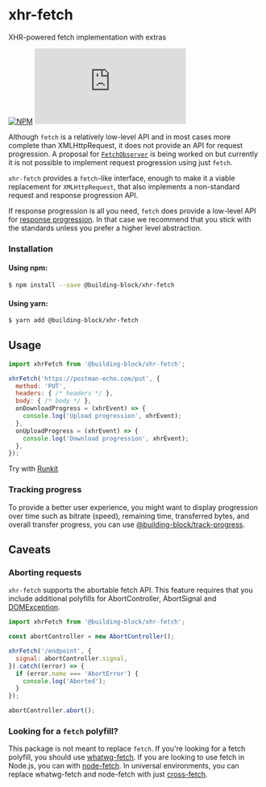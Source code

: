 # xhr-fetch

XHR-powered fetch implementation with extras

[![NPM](https://img.shields.io/npm/v/@building-block/xhr-fetch.svg?style=flat)](https://www.npmjs.com/package/@building-block/xhr-fetch) [![Gzip Size](https://img.badgesize.io/https://unpkg.com/@building-block/xhr-fetch/dist/xhrFetch.js?compression=gzip)](https://unpkg.com/@building-block/xhr-fetch/)

Although `fetch` is a relatively low-level API and in most cases more complete than XMLHttpRequest, it does not provide an API for request progression. A proposal for [`FetchObserver`](https://github.com/whatwg/fetch/issues/607) is being
worked on but currently it is not possible to implement request progression using just `fetch`.

`xhr-fetch` provides a `fetch`-like interface, enough to make it a viable replacement for `XMLHttpRequest`, that also implements a non-standard request and response progression API.

If response progression is all you need, `fetch` does provide a low-level API for [response progression](https://fetch.spec.whatwg.org/#fetch-api). In that case we recommend that you stick with the standards unless you prefer a higher level abstraction.

### Installation

#### Using npm:

```sh
$ npm install --save @building-block/xhr-fetch
```

#### Using yarn:

```sh
$ yarn add @building-block/xhr-fetch
```


## Usage

```javascript
import xhrFetch from '@building-block/xhr-fetch';

xhrFetch('https://postman-echo.com/put', {
  method: 'PUT',
  headers: { /* headers */ },
  body: { /* body */ },
  onDownloadProgress = (xhrEvent) => {
    console.log('Upload progression', xhrEvent);
  },
  onUploadProgress = (xhrEvent) => {
    console.log('Download progression', xhrEvent);
  },
});
```

Try with [Runkit](https://npm.runkit.com/@building-block/xhr-fetch)

### Tracking progress

To provide a better user experience, you might want to display progression over time such as bitrate (speed), remaining time, transferred bytes, and overall transfer progress, you can use [@building-block/track-progress](../track-progress).

## Caveats

### Aborting requests

`xhr-fetch` supports the abortable fetch API. This feature requires that you include additional polyfills for AbortController, AbortSignal and [DOMException](../idl-domexception).

```javascript
import xhrFetch from '@building-block/xhr-fetch';

const abortController = new AbortController();

xhrFetch('/endpoint', {
  signal: abortController.signal,
}).catch((error) => {
  if (error.name === 'AbortError') {
    console.log('Aborted');
  }
});

abortController.abort();
```

### Looking for a `fetch` polyfill?

This package is not meant to replace `fetch`. If you're looking for a fetch polyfill, you should use
[whatwg-fetch](https://github.com/github/fetch). If you are looking to use fetch in Node.js, you can
with [node-fetch](https://github.com/bitinn/node-fetch). In universal environments, you can replace
whatwg-fetch and node-fetch with just [cross-fetch](https://github.com/lquixada/cross-fetch).
